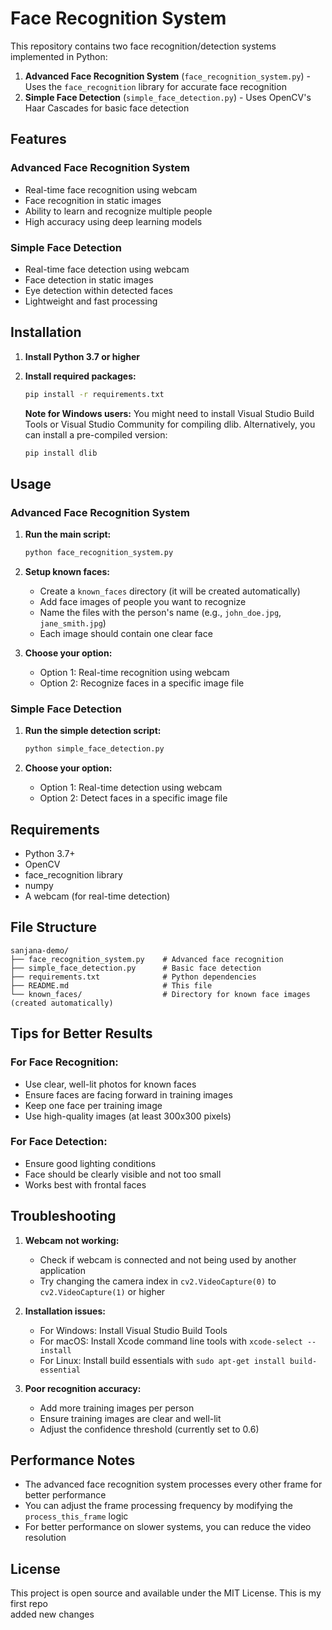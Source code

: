 # Face Recognition System

This repository contains two face recognition/detection systems implemented in Python:

1. **Advanced Face Recognition System** (`face_recognition_system.py`) - Uses the `face_recognition` library for accurate face recognition
2. **Simple Face Detection** (`simple_face_detection.py`) - Uses OpenCV's Haar Cascades for basic face detection

## Features

### Advanced Face Recognition System
- Real-time face recognition using webcam
- Face recognition in static images
- Ability to learn and recognize multiple people
- High accuracy using deep learning models

### Simple Face Detection
- Real-time face detection using webcam
- Face detection in static images
- Eye detection within detected faces
- Lightweight and fast processing

## Installation

1. **Install Python 3.7 or higher**

2. **Install required packages:**
   ```bash
   pip install -r requirements.txt
   ```

   **Note for Windows users:** You might need to install Visual Studio Build Tools or Visual Studio Community for compiling dlib. Alternatively, you can install a pre-compiled version:
   ```bash
   pip install dlib
   ```

## Usage

### Advanced Face Recognition System

1. **Run the main script:**
   ```bash
   python face_recognition_system.py
   ```

2. **Setup known faces:**
   - Create a `known_faces` directory (it will be created automatically)
   - Add face images of people you want to recognize
   - Name the files with the person's name (e.g., `john_doe.jpg`, `jane_smith.jpg`)
   - Each image should contain one clear face

3. **Choose your option:**
   - Option 1: Real-time recognition using webcam
   - Option 2: Recognize faces in a specific image file

### Simple Face Detection

1. **Run the simple detection script:**
   ```bash
   python simple_face_detection.py
   ```

2. **Choose your option:**
   - Option 1: Real-time detection using webcam
   - Option 2: Detect faces in a specific image file

## Requirements

- Python 3.7+
- OpenCV
- face_recognition library
- numpy
- A webcam (for real-time detection)

## File Structure

```
sanjana-demo/
├── face_recognition_system.py    # Advanced face recognition
├── simple_face_detection.py      # Basic face detection
├── requirements.txt              # Python dependencies
├── README.md                     # This file
└── known_faces/                  # Directory for known face images (created automatically)
```

## Tips for Better Results

### For Face Recognition:
- Use clear, well-lit photos for known faces
- Ensure faces are facing forward in training images
- Keep one face per training image
- Use high-quality images (at least 300x300 pixels)

### For Face Detection:
- Ensure good lighting conditions
- Face should be clearly visible and not too small
- Works best with frontal faces

## Troubleshooting

1. **Webcam not working:**
   - Check if webcam is connected and not being used by another application
   - Try changing the camera index in `cv2.VideoCapture(0)` to `cv2.VideoCapture(1)` or higher

2. **Installation issues:**
   - For Windows: Install Visual Studio Build Tools
   - For macOS: Install Xcode command line tools with `xcode-select --install`
   - For Linux: Install build essentials with `sudo apt-get install build-essential`

3. **Poor recognition accuracy:**
   - Add more training images per person
   - Ensure training images are clear and well-lit
   - Adjust the confidence threshold (currently set to 0.6)

## Performance Notes

- The advanced face recognition system processes every other frame for better performance
- You can adjust the frame processing frequency by modifying the `process_this_frame` logic
- For better performance on slower systems, you can reduce the video resolution

## License

This project is open source and available under the MIT License.
This is my first repo
<br>
added new changes

